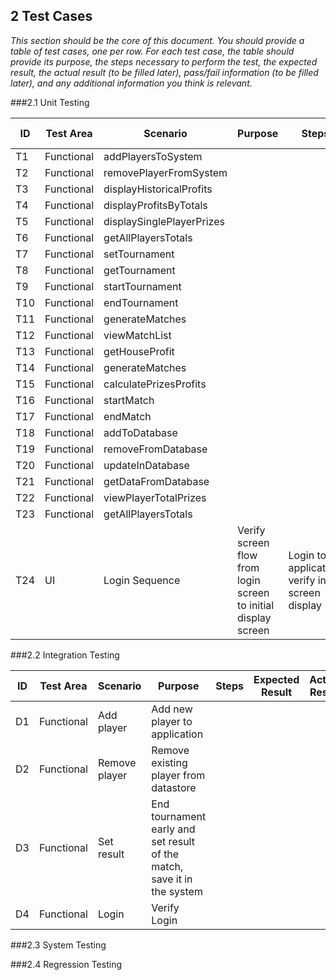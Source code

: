 ## 2 Test Cases

*This section should be the core of this document. You should provide a table of test cases, one per row. For each test case, the table should provide its purpose, the steps necessary to perform the test, the expected result, the actual result (to be filled later), pass/fail information (to be filled later), and any additional information you think is relevant.*

###2.1 Unit Testing

| ID  | Test Area | Scenario | Purpose | Steps |Expected Result| Actual Result|Pass/Fail |Additional Information|
|---|---|---|---|---|---|---|---|---|
| T1 | Functional | addPlayersToSystem |  |  | | | | |
| T2  | Functional  | removePlayerFromSystem  |  | | | | | |
| T3  | Functional  | displayHistoricalProfits | |  | | | | |
| T4  | Functional  | displayProfitsByTotals  |  |  | | | | |
| T5 |  Functional | displaySinglePlayerPrizes   |  |  | | | | |
| T6  | Functional  | getAllPlayersTotals  |  |  | | | | |
| T7  | Functional  | setTournament  |  |  | | | | |
| T8  | Functional  | getTournament   |  |  | | | | |
| T9  | Functional  | startTournament  |  |      | | | | |
| T10  | Functional  | endTournament   |  |      | | | | |
| T11  | Functional  | generateMatches  |  |  | | | | |
| T12| Functional  | viewMatchList  |  |  | | | | |
| T13| Functional  | getHouseProfit  |  |  | | | | |
| T14| Functional  | generateMatches  |  |  | | | | |
| T15| Functional  | calculatePrizesProfits  |  |  | | | | |
| T16| Functional  | startMatch  |  |  | | | | |
| T17| Functional  | endMatch  |  |  | | | | |
| T18| Functional  | addToDatabase  |  |  | | | | |
| T19| Functional  | removeFromDatabase  |  |  | | | | |
| T20| Functional  | updateInDatabase  |  |  | | | | |
| T21| Functional  | getDataFromDatabase  |  |  | | | | |
| T22| Functional  | viewPlayerTotalPrizes  |  |  | | | | |
| T23| Functional  | getAllPlayersTotals  |  |  | | | | |
| T24  | UI  | Login Sequence  |  Verify screen flow from login screen to initial display screen | Login     to application, verify initial screen display | | | | |


###2.2 Integration Testing


| ID  | Test Area | Scenario | Purpose | Steps |Expected Result| Actual Result|Pass/Fail |Additional Information|
|---|---|---|---|---|---|---|---|---|
| D1 | Functional | Add player | Add new player to application  |   | | | | |
| D2 | Functional | Remove player | Remove existing player from datastore |    | | | | |
| D3 | Functional | Set result | End tournament early and set result of the match, save it in the system  |   | | | | |
| D4 | Functional | Login | Verify Login |  | | | | |

###2.3 System Testing

###2.4 Regression Testing

